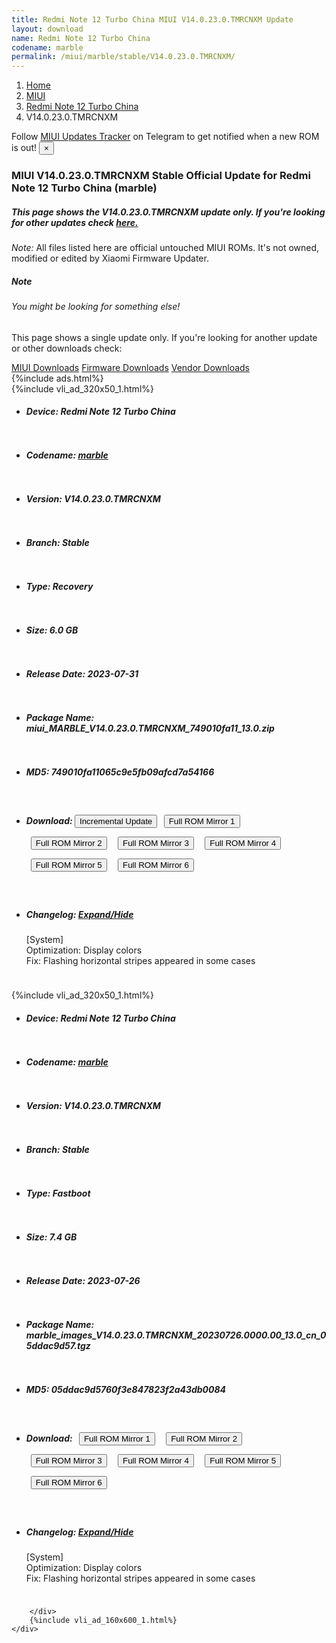 ```yaml
---
title: Redmi Note 12 Turbo China MIUI V14.0.23.0.TMRCNXM Update
layout: download
name: Redmi Note 12 Turbo China
codename: marble
permalink: /miui/marble/stable/V14.0.23.0.TMRCNXM/
---
```

<nav aria-label="breadcrumb">
    <ol class="breadcrumb">
        <li class="breadcrumb-item"><a href="/">Home</a></li>
        <li class="breadcrumb-item"><a href="/miui/">MIUI</a></li>
        <li class="breadcrumb-item"><a href="/miui/marble/">Redmi Note 12 Turbo China</a></li>
        <li class="breadcrumb-item active" aria-current="page">V14.0.23.0.TMRCNXM</li>
    </ol>
</nav>
<div class="alert alert-primary alert-dismissible fade show" role="alert">
    Follow <a href="https://t.me/MIUIUpdatesTracker" class="alert-link">MIUI Updates Tracker</a> on Telegram to get
    notified when a new ROM is out!
    <button type="button" class="close" data-dismiss="alert" aria-label="Close">
        <span aria-hidden="true">&times;</span>
    </button>
</div>
<div class="col-12 mx-auto">
    <h3 class="title bg-light p-2 rounded">MIUI V14.0.23.0.TMRCNXM Stable Official Update for Redmi Note 12 Turbo China (marble)</h3>
    <h5>This page shows the V14.0.23.0.TMRCNXM update only. If you're looking for other updates check
        <a href="/miui/marble/">here.</a></h5>
    <p><i>Note: </i>All files listed here are official untouched MIUI ROMs.
        It's not owned, modified or edited by Xiaomi Firmware Updater.</p>
    <div class="card">
        <div class="card-body">
            <h5 class="card-title">Note</h5>
            <h6 class="card-subtitle mb-2 text-muted">You might be looking for something else!</h6>
            <p class="card-text">This page shows a single update only.
                If you're looking for another update or other downloads check:</p>
            <a href="/miui/" class="card-link">MIUI Downloads</a>
            <a href="/firmware/" class="card-link">Firmware Downloads</a>
            <a href="/vendor/" class="card-link">Vendor Downloads</a>
        </div>
    </div>
    {%include ads.html%}
    <div class="row justify-content-center">
        <div class="col-10" id="downloads">
                    <div class="card card-body">
            {%include vli_ad_320x50_1.html%}
            <ul class="list-unstyled">
                <li style="padding-bottom: 10px;">
                    <h5><b>Device: </b>Redmi Note 12 Turbo China</h5>
                </li>
                <li style="padding-bottom: 10px;">
                    <h5><b>Codename: </b> <a href="/miui/marble/" target="_blank">marble</a> </h5>
                </li>
                <li style="padding-bottom: 10px;">
                    <h5><b>Version: </b>V14.0.23.0.TMRCNXM</h5>
                </li>
                <li style="padding-bottom: 10px;">
                    <h5><b>Branch: </b>Stable</h5>
                </li>
                <li style="padding-bottom: 10px;">
                    <h5><b>Type: </b>Recovery</h5>
                </li>
                <li style="padding-bottom: 10px;">
                    <h5><b>Size: </b>6.0 GB</h5>
                </li>
                <li style="padding-bottom: 10px;">
                    <h5><b>Release Date: </b>2023-07-31</h5>
                </li>
                <li style="padding-bottom: 10px;">
                    <h5><b>Package Name: </b><span id="filename" class="text-dark">miui_MARBLE_V14.0.23.0.TMRCNXM_749010fa11_13.0.zip</span></h5>
                </li>
                <li style="padding-bottom: 10px;">
                    <h5><b>MD5: </b><span id="md5" class="text-muted">749010fa11065c9e5fb09afcd7a54166</span></h5>
                </li>
                <li style="padding-bottom: 10px;">
                    <h5><b>Download: </b><button type="button" id="incremental_download" class="btn btn-warning" onclick="window.open('https://bigota.d.miui.com/V14.0.23.0.TMRCNXM/miui-blockota-marble-V14.0.20.0.TMRCNXM-V14.0.23.0.TMRCNXM-d9821173ec-13.0.zip', '_blank');"><i class="fa fa-download"></i> Incremental Update</button> <button type="button" id="download" class="btn btn-primary" style="margin: 7px;" onclick="window.open('https://cdn-ota.azureedge.net/V14.0.23.0.TMRCNXM/miui_MARBLE_V14.0.23.0.TMRCNXM_749010fa11_13.0.zip', '_blank');"><i class="fa fa-download"></i> Full ROM Mirror 1</button> <button type="button" id="download" class="btn btn-primary" style="margin: 7px;" onclick="window.open('https://cdnorg.d.miui.com/V14.0.23.0.TMRCNXM/miui_MARBLE_V14.0.23.0.TMRCNXM_749010fa11_13.0.zip', '_blank');"><i class="fa fa-download"></i> Full ROM Mirror 2</button> <button type="button" id="download" class="btn btn-primary" style="margin: 7px;" onclick="window.open('https://bkt-sgp-miui-ota-update-alisgp.oss-ap-southeast-1.aliyuncs.com/V14.0.23.0.TMRCNXM/miui_MARBLE_V14.0.23.0.TMRCNXM_749010fa11_13.0.zip', '_blank');"><i class="fa fa-download"></i> Full ROM Mirror 3</button> <button type="button" id="download" class="btn btn-primary" style="margin: 7px;" onclick="window.open('https://bn.d.miui.com/V14.0.23.0.TMRCNXM/miui_MARBLE_V14.0.23.0.TMRCNXM_749010fa11_13.0.zip', '_blank');"><i class="fa fa-download"></i> Full ROM Mirror 4</button> <button type="button" id="download" class="btn btn-primary" style="margin: 7px;" onclick="window.open('https://bigota.d.miui.com/V14.0.23.0.TMRCNXM/miui_MARBLE_V14.0.23.0.TMRCNXM_749010fa11_13.0.zip', '_blank');"><i class="fa fa-download"></i> Full ROM Mirror 5</button> <button type="button" id="download" class="btn btn-primary" style="margin: 7px;" onclick="window.open('https://hugeota.d.miui.com/V14.0.23.0.TMRCNXM/miui_MARBLE_V14.0.23.0.TMRCNXM_749010fa11_13.0.zip', '_blank');"><i class="fa fa-download"></i> Full ROM Mirror 6</button></h5>
                </li>
                <li style="padding-bottom: 10px;">
                    <h5><b>Changelog: </b><a href="#marble_1_changelog" data-toggle="collapse" role="button"
                            aria-expanded="false" aria-controls="marble_1_changelog"> <i class="fa fa-arrow-down"
                                aria-hidden="true"></i> Expand/Hide</a></h5>
                    <div class="collapse" id="marble_1_changelog">
                        <p id="changelog_text">[System]<br>Optimization: Display colors<br>Fix: Flashing horizontal stripes appeared in some cases</p>
                    </div>
                </li>
            </ul>
        </div>
        <div class="card card-body">
            {%include vli_ad_320x50_1.html%}
            <ul class="list-unstyled">
                <li style="padding-bottom: 10px;">
                    <h5><b>Device: </b>Redmi Note 12 Turbo China</h5>
                </li>
                <li style="padding-bottom: 10px;">
                    <h5><b>Codename: </b> <a href="/miui/marble/" target="_blank">marble</a> </h5>
                </li>
                <li style="padding-bottom: 10px;">
                    <h5><b>Version: </b>V14.0.23.0.TMRCNXM</h5>
                </li>
                <li style="padding-bottom: 10px;">
                    <h5><b>Branch: </b>Stable</h5>
                </li>
                <li style="padding-bottom: 10px;">
                    <h5><b>Type: </b>Fastboot</h5>
                </li>
                <li style="padding-bottom: 10px;">
                    <h5><b>Size: </b>7.4 GB</h5>
                </li>
                <li style="padding-bottom: 10px;">
                    <h5><b>Release Date: </b>2023-07-26</h5>
                </li>
                <li style="padding-bottom: 10px;">
                    <h5><b>Package Name: </b><span id="filename" class="text-dark">marble_images_V14.0.23.0.TMRCNXM_20230726.0000.00_13.0_cn_05ddac9d57.tgz</span></h5>
                </li>
                <li style="padding-bottom: 10px;">
                    <h5><b>MD5: </b><span id="md5" class="text-muted">05ddac9d5760f3e847823f2a43db0084</span></h5>
                </li>
                <li style="padding-bottom: 10px;">
                    <h5><b>Download: </b> <button type="button" id="download" class="btn btn-primary" style="margin: 7px;" onclick="window.open('https://cdn-ota.azureedge.net/V14.0.23.0.TMRCNXM/marble_images_V14.0.23.0.TMRCNXM_20230726.0000.00_13.0_cn_05ddac9d57.tgz', '_blank');"><i class="fa fa-download"></i> Full ROM Mirror 1</button> <button type="button" id="download" class="btn btn-primary" style="margin: 7px;" onclick="window.open('https://cdnorg.d.miui.com/V14.0.23.0.TMRCNXM/marble_images_V14.0.23.0.TMRCNXM_20230726.0000.00_13.0_cn_05ddac9d57.tgz', '_blank');"><i class="fa fa-download"></i> Full ROM Mirror 2</button> <button type="button" id="download" class="btn btn-primary" style="margin: 7px;" onclick="window.open('https://bkt-sgp-miui-ota-update-alisgp.oss-ap-southeast-1.aliyuncs.com/V14.0.23.0.TMRCNXM/marble_images_V14.0.23.0.TMRCNXM_20230726.0000.00_13.0_cn_05ddac9d57.tgz', '_blank');"><i class="fa fa-download"></i> Full ROM Mirror 3</button> <button type="button" id="download" class="btn btn-primary" style="margin: 7px;" onclick="window.open('https://bn.d.miui.com/V14.0.23.0.TMRCNXM/marble_images_V14.0.23.0.TMRCNXM_20230726.0000.00_13.0_cn_05ddac9d57.tgz', '_blank');"><i class="fa fa-download"></i> Full ROM Mirror 4</button> <button type="button" id="download" class="btn btn-primary" style="margin: 7px;" onclick="window.open('https://bigota.d.miui.com/V14.0.23.0.TMRCNXM/marble_images_V14.0.23.0.TMRCNXM_20230726.0000.00_13.0_cn_05ddac9d57.tgz', '_blank');"><i class="fa fa-download"></i> Full ROM Mirror 5</button> <button type="button" id="download" class="btn btn-primary" style="margin: 7px;" onclick="window.open('https://hugeota.d.miui.com/V14.0.23.0.TMRCNXM/marble_images_V14.0.23.0.TMRCNXM_20230726.0000.00_13.0_cn_05ddac9d57.tgz', '_blank');"><i class="fa fa-download"></i> Full ROM Mirror 6</button></h5>
                </li>
                <li style="padding-bottom: 10px;">
                    <h5><b>Changelog: </b><a href="#marble_2_changelog" data-toggle="collapse" role="button"
                            aria-expanded="false" aria-controls="marble_2_changelog"> <i class="fa fa-arrow-down"
                                aria-hidden="true"></i> Expand/Hide</a></h5>
                    <div class="collapse" id="marble_2_changelog">
                        <p id="changelog_text">[System]<br>Optimization: Display colors<br>Fix: Flashing horizontal stripes appeared in some cases</p>
                    </div>
                </li>
            </ul>
        </div>

        </div>
        {%include vli_ad_160x600_1.html%}
    </div>
</div>

